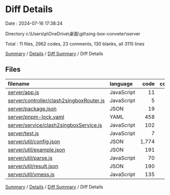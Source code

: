 # Diff Details

Date : 2024-07-16 17:38:24

Directory c:\\Users\\p\\OneDrive\\桌面\\git\\sing-box-conveter\\server

Total : 11 files,  2962 codes, 23 comments, 130 blanks, all 3115 lines

[Summary](results.md) / [Details](details.md) / [Diff Summary](diff.md) / Diff Details

## Files
| filename | language | code | comment | blank | total |
| :--- | :--- | ---: | ---: | ---: | ---: |
| [server/app.js](/server/app.js) | JavaScript | 11 | 0 | 3 | 14 |
| [server/controller/clash2singboxRouter.js](/server/controller/clash2singboxRouter.js) | JavaScript | 5 | 0 | 0 | 5 |
| [server/package.json](/server/package.json) | JSON | 19 | 0 | 1 | 20 |
| [server/pnpm-lock.yaml](/server/pnpm-lock.yaml) | YAML | 458 | 0 | 76 | 534 |
| [server/service/clash2singboxService.js](/server/service/clash2singboxService.js) | JavaScript | 102 | 8 | 22 | 132 |
| [server/test.js](/server/test.js) | JavaScript | 7 | 7 | 7 | 21 |
| [server/util/config.json](/server/util/config.json) | JSON | 1,774 | 0 | 0 | 1,774 |
| [server/util/example.json](/server/util/example.json) | JSON | 191 | 0 | 0 | 191 |
| [server/util/parse.js](/server/util/parse.js) | JavaScript | 70 | 6 | 12 | 88 |
| [server/util/result.json](/server/util/result.json) | JSON | 190 | 0 | 0 | 190 |
| [server/util/vmess.js](/server/util/vmess.js) | JavaScript | 135 | 2 | 9 | 146 |

[Summary](results.md) / [Details](details.md) / [Diff Summary](diff.md) / Diff Details